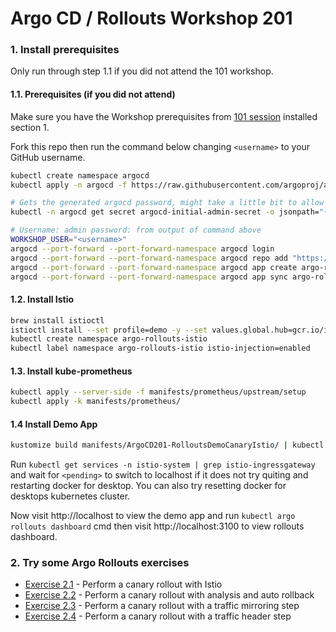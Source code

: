 # Argo CD / Rollouts Workshop 201

### 1. Install prerequisites

Only run through step 1.1 if you did not attend the 101 workshop.

#### 1.1. Prerequisites (if you did not attend)

Make sure you have the Workshop prerequisites from [101 session](101_README.md) installed section 1.

Fork this repo then run the command below changing `<username>` to your GitHub username.

```sh
kubectl create namespace argocd
kubectl apply -n argocd -f https://raw.githubusercontent.com/argoproj/argo-cd/stable/manifests/install.yaml

# Gets the generated argocd password, might take a little bit to allow argocd to fully start
kubectl -n argocd get secret argocd-initial-admin-secret -o jsonpath="{.data.password}" | base64 -d

# Username: admin password: from output of command above
WORKSHOP_USER="<username>"
argocd --port-forward --port-forward-namespace argocd login
argocd --port-forward --port-forward-namespace argocd repo add "https://github.com/$WORKSHOP_USER/ArgoCDRollouts"
argocd --port-forward --port-forward-namespace argocd app create argo-rollouts --repo "https://github.com/$WORKSHOP_USER/ArgoCDRollouts" --path manifests/ArgoCD101-RolloutsController --dest-namespace argo-rollouts --dest-server https://kubernetes.default.svc
argocd --port-forward --port-forward-namespace argocd app sync argo-rollouts
```

#### 1.2. Install Istio

```sh
brew install istioctl
istioctl install --set profile=demo -y --set values.global.hub=gcr.io/istio-testing --set values.global.tag=1.16-alpha.8a03fdd12a21ce72ec0ecbee21fe0aa07ad835f4
kubectl create namespace argo-rollouts-istio
kubectl label namespace argo-rollouts-istio istio-injection=enabled
```

#### 1.3. Install kube-prometheus
```sh
kubectl apply --server-side -f manifests/prometheus/upstream/setup
kubectl apply -k manifests/prometheus/
```

#### 1.4 Install Demo App

```sh
kustomize build manifests/ArgoCD201-RolloutsDemoCanaryIstio/ | kubectl apply -f -
```

Run `kubectl get services -n istio-system | grep istio-ingressgateway` and wait for `<pending>` to switch to localhost
if it does not try quiting and restarting docker for desktop. You can also try resetting docker for desktops kubernetes cluster.

Now visit http://localhost to view the demo app and run `kubectl argo rollouts dashboard` cmd then visit http://localhost:3100 to view rollouts
dashboard.

### 2. Try some Argo Rollouts exercises

- [Exercise 2.1](Tasks-201-Rollouts/task1.md) - Perform a canary rollout with Istio
- [Exercise 2.2](Tasks-201-Rollouts/task2.md) - Perform a canary rollout with analysis and auto rollback
- [Exercise 2.3](Tasks-201-Rollouts/task3.md) - Perform a canary rollout with a traffic mirroring step
- [Exercise 2.4](Tasks-201-Rollouts/task4.md) - Perform a canary rollout with a traffic header step
